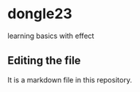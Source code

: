 # dongle23
learning basics with effect
## Editing the file
It is a markdown file in this repository.
